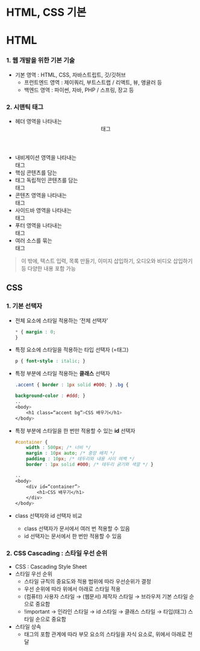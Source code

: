 # HTML, CSS 기본

# HTML

### 1. 웹 개발을 위한 기본 기술

- 기본 영역 : HTML, CSS, 자바스트립트, 깃/깃허브
    - 프런트엔드 영역 : 제이쿼리, 부트스트랩 / 리액트, 뷰, 앵귤러 등
    - 백엔드 영역 : 파이썬, 자바, PHP / 스프링, 장고 등

### 2. 시맨틱 태그

- 헤더 영역을 나타내는 <header> 태그
- 내비게이션 영역을 나타내는 <nav> 태그
- 핵심 콘텐츠를 담는 <main>
- 태그 독립적인 콘텐츠를 담는 <article> 태그
- 콘텐츠 영역을 나타내는 <section> 태그
- 사이드바 영역을 나타내는 <aside> 태그
- 푸터 영역을 나타내는 <footer> 태그
- 여러 소스를 묶는 <div> 태그

> 이 밖에, 텍스트 입력, 목록 만들기, 이미지 삽입하기, 오디오와 비디오 삽입하기 등 다양한 내용 포함 가능
> 

## CSS

### 1. 기본 선택자

- 전체 요소에 스타일 적용하는 ‘전체 선택자’
    
    ```css
    * { margin : 0;
    }
    ```
    
- 특정 요소에 스타일을 적용하는 타입 선택자 (=태그)
    
    ```css
    p { font-style : italic; }
    ```
    
- 특정 부분에 스타일 적용하는 **클래스** 선택자
    
    ```css
    .accent { border : 1px solid #000; } .bg {
    
    background-color : #ddd; } 
    ..
    <body>
    	<h1 class=“accent bg”>CSS 배우기</h1>
    </body>
    ```
    
- 특정 부분에 스타일을 한 번만 적용할 수 있는 **id** 선택자
    
    ```css
    #container { 
    	width : 500px; /* 너비 */ 
    	margin : 10px auto; /* 중앙 배치 */ 
    	padding : 10px; /* 테두리와 내용 사이 여백 */ 
    	border : 1px solid #000; /* 테두리 굵기와 색깔 */ } 
    
    ..
    <body>
    	<div id=“container”>
    		<h1>CSS 배우기</h1>
    	</div>
    </body>
    ```
    
- class 선택자와 id 선택자 비교
    - class 선택자가 문서에서 여러 번 적용할 수 있음
    - id 선택자는 문서에서 한 번만 적용할 수 있음
    

### 2. CSS Cascading : 스타일 우선 순위

- CSS : Cascading Style Sheet
- 스타일 우선 순위
    - 스타일 규칙의 중요도와 적용 범위에 따라 우선순위가 결정
    - 우선 순위에 따라 위에서 아래로 스타일 적용
    - (컴퓨터) 사용자 스타일 → (웹문서) 제작자 스타일 → 브라우저 기본 스타일 순으로 중요함
    - !important → 인라인 스타일 → id 스타일 → 클래스 스타일 → 타입(태그) 스타일 순으로 중요함
- 스타일 상속
    - 태그의 포함 관계에 따라 부모 요소의 스타일을 자식 요소로, 위에서 아래로 전달